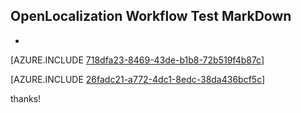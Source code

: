## OpenLocalization Workflow Test MarkDown
* 

[AZURE.INCLUDE [718dfa23-8469-43de-b1b8-72b519f4b87c](calleeMd1.md)]



[AZURE.INCLUDE [26fadc21-a772-4dc1-8edc-38da436bcf5c](calleeMd2.md)]

 
thanks!